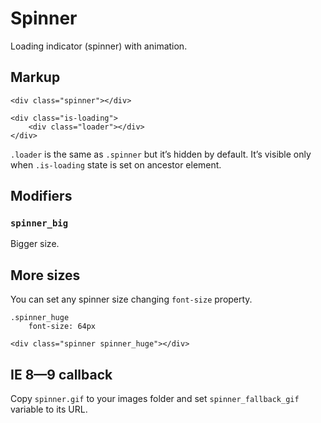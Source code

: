 # Spinner

Loading indicator (spinner) with animation.


## Markup

	<div class="spinner"></div>

	<div class="is-loading">
		<div class="loader"></div>
	</div>

`.loader` is the same as `.spinner` but it’s hidden by default. It’s visible only when `.is-loading` state is set on ancestor element.

## Modifiers

### `spinner_big`

Bigger size.


## More sizes

You can set any spinner size changing `font-size` property.

	.spinner_huge
		font-size: 64px

	<div class="spinner spinner_huge"></div>


## IE 8—9 callback

Copy `spinner.gif` to your images folder and set `spinner_fallback_gif` variable to its URL.
